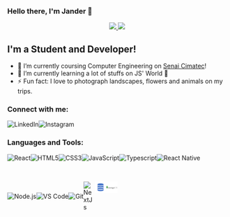 ### Hello there, I'm Jander 👋

<div align="center" style="display: block">
  <a href="#">
  <img height="180em" src="https://github-readme-stats.vercel.app/api?username=JanderSilv&show_icons=true&theme=dark&include_all_commits=true&count_private=true"/>
  <img height="180em" src="https://github-readme-stats.vercel.app/api/top-langs/?username=JanderSilv&layout=compact&langs_count=7&theme=dark&exclude_repo=Cyber-Memories-RPG"/>
  </a>
</div>

## I'm a Student and Developer!

- 🔭 I’m currently coursing Computer Engineering on [Senai Cimatec][website]!
- 🌱 I’m currently learning a lot of stuffs on JS' World 🤣
  <!-- - 👯 I’m looking to collaborate with other content creators -->
  <!-- - 🥅 2020 Goals: Contribute more to Open Source projects -->
- ⚡ Fun fact: I love to photograph landscapes, flowers and animals on my trips.

### Connect with me:

[<img align="left" alt="LinkedIn" src="https://img.shields.io/badge/LinkedIn-0077B5?style=for-the-badge&logo=linkedin&logoColor=white" />][linkedin]
[<img align="left" alt="Instagram" src="https://img.shields.io/badge/Instagram-E4405F?style=for-the-badge&logo=instagram&logoColor=white" />][instagram]

<br />

### Languages and Tools:

<div style="display: flex; align-items: center; flex-wrap: wrap; gap: 2rem 0">
<a href=https://pt-br.reactjs.org/" target="_blank" rel="noreferrer noopener">
<img align="left" alt="React" src="https://img.shields.io/badge/React-20232A?style=for-the-badge&logo=react&logoColor=61DAFB" />
</a>
<a href="https://github.com/JanderSilv" target="_blank" rel="noreferrer noopener">
<img align="left" alt="HTML5" src="https://img.shields.io/badge/HTML5-E34F26?style=for-the-badge&logo=html5&logoColor=white" />
</a>
<a href="https://github.com/JanderSilv" target="_blank" rel="noreferrer noopener">
<img align="left" alt="CSS3" src="https://img.shields.io/badge/CSS3-1572B6?style=for-the-badge&logo=css3&logoColor=white" />
</a>
<a href="https://www.javascript.com/" target="_blank" rel="noreferrer noopener">
<img align="left" alt="JavaScript" src="https://img.shields.io/badge/JavaScript-F7DF1E?style=for-the-badge&logo=javascript&logoColor=black" />
</a>
<a href="https://www.typescriptlang.org/" target="_blank" rel="noreferrer noopener">
<img align="left" alt="Typescript" src="https://img.shields.io/badge/TypeScript-007ACC?style=for-the-badge&logo=typescript&logoColor=white" />
</a>
<a href="https://reactnative.dev/" target="_blank" rel="noreferrer noopener">
<img align="left" alt="React Native" src="https://img.shields.io/badge/React_Native-20232A?style=for-the-badge&logo=react&logoColor=61DAFB" />
</a>
<a href="https://nodejs.org/en/" target="_blank" rel="noreferrer noopener">
<img align="left" alt="Node.js" src="https://img.shields.io/badge/Node.js-43853D?style=for-the-badge&logo=node.js&logoColor=white" />
</a>
<a href="https://code.visualstudio.com/" target="_blank" rel="noreferrer noopener">
<img align="left" alt="VS Code" src="https://img.shields.io/badge/Visual_Studio_Code-0078D4?style=for-the-badge&logo=visual%20studio%20code&logoColor=white" />
</a>
<a href="https://git-scm.com/" target="_blank" rel="noreferrer noopener">
<img align="left" alt="Git" src="https://img.shields.io/badge/GIT-E44C30?style=for-the-badge&logo=git&logoColor=white" />
</a>

[<img align="left" width="26px" alt="NextJs" src="https://d2eip9sf3oo6c2.cloudfront.net/tags/images/000/001/074/full/nextjs.png" />][nextjs]
[<img align="left" width="26px" alt="SQL" src="https://raw.githubusercontent.com/github/explore/80688e429a7d4ef2fca1e82350fe8e3517d3494d/topics/sql/sql.png" />][technology]
[<img align="left" width="26px" alt="MongoDB" src="https://raw.githubusercontent.com/github/explore/80688e429a7d4ef2fca1e82350fe8e3517d3494d/topics/mongodb/mongodb.png" />][technology]
</div>

<!-- [<img align="left" alt="Sass" src="https://raw.githubusercontent.com/github/explore/80688e429a7d4ef2fca1e82350fe8e3517d3494d/topics/sass/sass.png" />][technology] -->
<!-- [<img align="left" alt="Gatsby" src="https://raw.githubusercontent.com/github/explore/e94815998e4e0713912fed477a1f346ec04c3da2/topics/gatsby/gatsby.png" />][technology] -->
<!-- [<img align="left" alt="GraphQL" src="https://raw.githubusercontent.com/github/explore/80688e429a7d4ef2fca1e82350fe8e3517d3494d/topics/graphql/graphql.png" />][technology] -->

<!-- [<img align="left" alt="MySQL" src="https://raw.githubusercontent.com/github/explore/80688e429a7d4ef2fca1e82350fe8e3517d3494d/topics/mysql/mysql.png" />][technology] -->

[nextjs]: https://nextjs.org/
[technology]: https://github.com/JanderSilv
[website]: http://www.senaicimatec.com.br/
[instagram]: https://www.instagram.com/jander_silv/
[linkedin]: https://www.linkedin.com/in/jander-silva-267909184/
